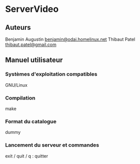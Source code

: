 # ServerVideo #

## Auteurs ##

Benjamin Augustin <benjamin@odai.homelinux.net>
Thibaut Patel <thibaut.patel@gmail.com>

## Manuel utilisateur ##

### Systèmes d'exploitation compatibles ###

GNU/Linux

### Compilation ###

make

### Format du catalogue ###

dummy

### Lancement du serveur et commandes ###

exit / quit / q : quitter
